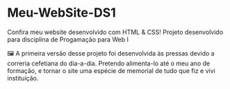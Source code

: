 # Meu-WebSite-DS1
Confira meu website desenvolvido com HTML &amp; CSS! Projeto desenvolvido para disciplina de Progamação para Web I

 🖼 A primeira versão desse projeto foi desenvolvida às pressas devido a correria cefetiana do dia-a-dia.
Pretendo alimenta-lo até o meu ano de formação, e tornar o site uma espécie de memorial de tudo que fiz e vivi instituição.
